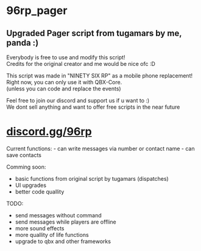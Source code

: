 # 96rp_pager
<h2>Upgraded Pager script from tugamars by me, panda :)</h2>
<p>
Everybody is free to use and modify this script!<br>
Credits for the original creator and me would be nice ofc :D<br>
</p>
<p>
This script was made in "NINETY SIX RP" as a mobile phone replacement!<br>
Right now, you can only use it with QBX-Core.<br>
(unless you can code and replace the events)<br>
</p>
<p>
Feel free to join our discord and support us if u want to :)<br>
We dont sell anything and want to offer free scripts in the near future<br>
</p>
<h1><a href="https://discord.gg/96rp">discord.gg/96rp</a></h1>
Current functions:
- can write messages via number or contact name
- can save contacts

Comming soon:
- basic functions from original script by tugamars (dispatches)
- UI upgrades
- better code quallity
   

TODO:
- send messages without command
- send messages while players are offline
- more sound effects
- more quallity of life functions
- upgrade to qbx and other frameworks
